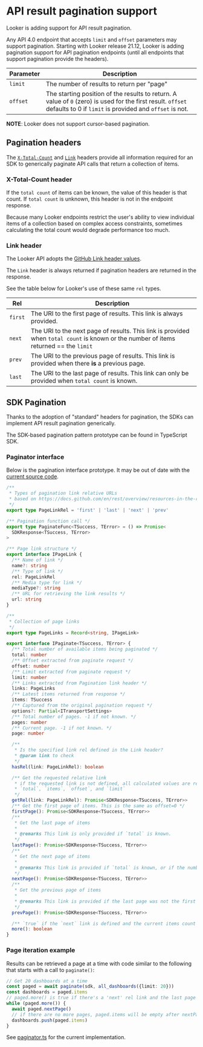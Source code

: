# API result pagination support

Looker is adding support for API result pagination.

Any API 4.0 endpoint that accepts `limit` and `offset` parameters may support pagination. Starting with Looker release 21.12, Looker is adding pagination support for API pagination endpoints (until all endpoints that support pagination provide the headers).

| Parameter | Description                                                                                                                                                            |
| --------- | ---------------------------------------------------------------------------------------------------------------------------------------------------------------------- |
| `limit`   | The number of results to return per "page"                                                                                                                             |
| `offset`  | The starting position of the results to return. A value of `0` (zero) is used for the first result. `offset` defaults to 0 if `limit` is provided and `offset` is not. |

**NOTE**: Looker does not support cursor-based pagination.

## Pagination headers

The [`X-Total-Count`](https://stackoverflow.com/a/43968710) and [`Link`](https://datatracker.ietf.org/doc/html/rfc5988) headers provide all information required for an SDK to generically paginate API calls that return a collection of items.

### X-Total-Count header

If the `total count` of items can be known, the value of this header is that count. If `total count` is unknown, this header is not in the endpoint response.

Because many Looker endpoints restrict the user's ability to view individual items of a collection based on complex access constraints, sometimes calculating the total count would degrade performance too much.

### Link header

The Looker API adopts the [GitHub Link header values](https://docs.github.com/en/rest/overview/resources-in-the-rest-api#link-header).

The `Link` header is always returned if pagination headers are returned in the response.

See the table below for Looker's use of these same `rel` types.

| Rel     | Description                                                                                                                           |
| ------- | ------------------------------------------------------------------------------------------------------------------------------------- |
| `first` | The URI to the first page of results. This link is always provided.                                                                   |
| `next`  | The URI to the next page of results. This link is provided when `total count` is known or the number of items returned == the `limit` |
| `prev`  | The URI to the previous page of results. This link is provided when there **is** a previous page.                                     |
| `last`  | The URI to the last page of results. This link can only be provided when `total count` is known.                                      |

## SDK Pagination

Thanks to the adoption of "standard" headers for pagination, the SDKs can implement API result pagination generically.

The SDK-based pagination pattern prototype can be found in TypeScript SDK.

### Paginator interface

Below is the pagination interface prototype. It may be out of date with the [current source code](/packages/sdk-rtl/src/paginator.ts).
```ts
/**
 * Types of pagination link relative URLs
 * based on https://docs.github.com/en/rest/overview/resources-in-the-rest-api#link-header
 */
export type PageLinkRel = 'first' | 'last' | 'next' | 'prev'

/** Pagination function call */
export type PaginateFunc<TSuccess, TError> = () => Promise<
  SDKResponse<TSuccess, TError>
>

/** Page link structure */
export interface IPageLink {
  /** Name of link */
  name?: string
  /** Type of link */
  rel: PageLinkRel
  /** Media type for link */
  mediaType?: string
  /** URL for retrieving the link results */
  url: string
}

/**
 * Collection of page links
 */
export type PageLinks = Record<string, IPageLink>

export interface IPaginate<TSuccess, TError> {
  /** Total number of available items being paginated */
  total: number
  /** Offset extracted from paginate request */
  offset: number
  /** Limit extracted from paginate request */
  limit: number
  /** Links extracted from Pagination link header */
  links: PageLinks
  /** Latest items returned from response */
  items: TSuccess
  /** Captured from the original pagination request */
  options?: Partial<ITransportSettings>
  /** Total number of pages. -1 if not known. */
  pages: number
  /** Current page. -1 if not known. */
  page: number

  /**
   * Is the specified link rel defined in the Link header?
   * @param link to check
   */
  hasRel(link: PageLinkRel): boolean

  /** Get the requested relative link
   * if the requested link is not defined, all calculated values are reset, including
   * `total`, `items`, `offset`, and `limit`
   */
  getRel(link: PageLinkRel): Promise<SDKResponse<TSuccess, TError>>
  /** Get the first page of items. This is the same as offset=0 */
  firstPage(): Promise<SDKResponse<TSuccess, TError>>
  /**
   * Get the last page of items
   *
   * @remarks This link is only provided if `total` is known.
   */
  lastPage(): Promise<SDKResponse<TSuccess, TError>>
  /**
   * Get the next page of items
   *
   * @remarks This link is provided if `total` is known, or if the number of items returned == `limit`. In the latter case, this function may return an empty result set.
   */
  nextPage(): Promise<SDKResponse<TSuccess, TError>>
  /**
   * Get the previous page of items
   *
   * @remarks This link is provided if the last page was not the first page.
   */
  prevPage(): Promise<SDKResponse<TSuccess, TError>>

  /** `true` if the `next` link is defined and the current items count === `limit` */
  more(): boolean
}

```

### Page iteration example

Results can be retrieved a page at a time with code similar to the following that starts with a call to `paginate()`:

```ts
// Get 20 dashboards at a time
const paged = await paginate(sdk, all_dashboards({limit: 20}))
const dashboards = paged.items
// paged.more() is true if there's a 'next' rel link and the last page request items.length === limit
while (paged.more()) {
  await paged.nextPage()
  // if there are no more pages, paged.items will be empty after nextPage()
  dashboards.push(paged.items)
}
```

See [paginator.ts](/packages/sdk-rtl/src/paginator.ts) for the current implementation.
